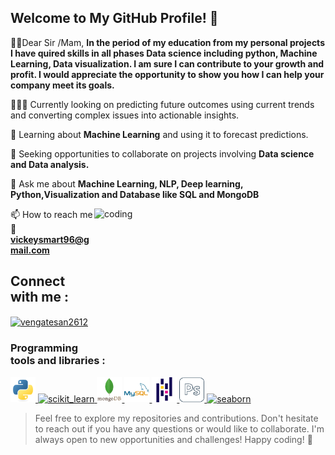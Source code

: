 ## Welcome to My GitHub Profile! 🌟
🧑‍💻Dear Sir /Mam,
**In the period of my education from my personal
projects I have quired skills in all phases Data
science including python, Machine Learning, Data
visualization.
I am sure I can contribute to your growth and
profit.
I would appreciate the opportunity to show you
how I can help your company meet its goals.**

 👨🏻‍💻 Currently looking on predicting future outcomes using current trends and converting complex issues into actionable insights. 

 📖 Learning about **Machine Learning** and using it to forecast predictions.

 👀 Seeking opportunities to collaborate on projects involving **Data science and Data analysis.**


 💬 Ask me about **Machine Learning, NLP, Deep learning, Python,Visualization and Database like SQL and MongoDB**

<img align="right" alt="coding" width="370" height="220" src="https://github.com/Vengatesan-K/Youtube-Data-Harvesting-and-Warehousing/assets/128688827/fca09378-b263-419a-a633-162d70012e77">

 📫 How to reach me **📧vickeysmart96@gmail.com**

## Connect with me :</h3>
<p align="left">
<a href="htt
<a href="https://linkedin.com/in/vengatesan2612" target="blank"><img align="center" src="https://raw.githubusercontent.com/rahuldkjain/github-profile-readme-generator/master/src/images/icons/Social/linked-in-alt.svg" alt="vengatesan2612" height="30" width="40" /></a>
</p>

<h3 align="left">Programming tools and libraries :</h3>
<p align="left"> <a href="https://www.python.org" target="_blank" rel="noreferrer"> <img src="https://raw.githubusercontent.com/devicons/devicon/master/icons/python/python-original.svg" alt="python" width="40" height="40"/> </a> <a href="https://scikit-learn.org/" target="_blank" rel="noreferrer"> <img src="https://upload.wikimedia.org/wikipedia/commons/0/05/Scikit_learn_logo_small.svg" alt="scikit_learn" width="40" height="40"/> </a>  <a href="https://www.mongodb.com/" target="_blank" rel="noreferrer"> <img src="https://raw.githubusercontent.com/devicons/devicon/master/icons/mongodb/mongodb-original-wordmark.svg" alt="mongodb" width="40" height="40"/> </a> <a href="https://www.mysql.com/" target="_blank" rel="noreferrer"> <img src="https://raw.githubusercontent.com/devicons/devicon/master/icons/mysql/mysql-original-wordmark.svg" alt="mysql" width="40" height="40"/> </a> <a href="https://pandas.pydata.org/" target="_blank" rel="noreferrer"> <img src="https://raw.githubusercontent.com/devicons/devicon/2ae2a900d2f041da66e950e4d48052658d850630/icons/pandas/pandas-original.svg" alt="pandas" width="40" height="40"/> </a> <a href="https://www.photoshop.com/en" target="_blank" rel="noreferrer"> <img src="https://raw.githubusercontent.com/devicons/devicon/master/icons/photoshop/photoshop-line.svg" alt="photoshop" width="40" height="40"/> </a> </a> <a href="https://seaborn.pydata.org/" target="_blank" rel="noreferrer"> <img src="https://seaborn.pydata.org/_images/logo-mark-lightbg.svg" alt="seaborn" width="40" height="40"/> </a> </p>


> Feel free to explore my repositories and contributions. Don't hesitate to reach out if you have any questions or would like to collaborate. I'm always open to new opportunities and challenges! Happy coding! 🚀
